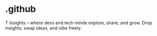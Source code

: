 # .github
T Insights – where devs and tech minds explore, share, and grow. Drop insights, swap ideas, and vibe freely.
